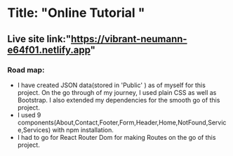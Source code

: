 # Title: "Online Tutorial "

## Live site link:"https://vibrant-neumann-e64f01.netlify.app"

### Road map:

<ul>
<li>I have created JSON data(stored in 'Public' ) as of myself for this project. On the go through of my journey, I used plain CSS as well as Bootstrap. I also extended my dependencies for the smooth go of this project.</li>
<li> I used 9 components(About,Contact,Footer,Form,Header,Home,NotFound,Service,Services) with npm installation.</li>
<li>I had to go for React Router Dom for making Routes on the go of this project.</li>
</ul>
